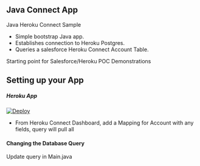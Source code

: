 <h2>Java Connect App</h2>

<p>Java Heroku Connect Sample</p>
<ul>
<li>Simple bootstrap Java app.</li>
<li>Establishes connection to Heroku Postgres.</li>
<li>Queries a salesforce Heroku Connect Account Table.</li>
</ul>
<p>Starting point for Salesforce/Heroku POC Demonstrations</p>

<h2>Setting up your App</h4>

<h5>Heroku App</h5>

[![Deploy](https://www.herokucdn.com/deploy/button.svg)](https://heroku.com/deploy)

- From Heroku Connect Dashboard, add a Mapping for Account with any fields, query will pull all 

<h4>Changing the Database Query</h4>

Update query in Main.java

